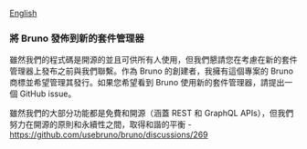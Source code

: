[English](../../publishing.md)

### 將 Bruno 發佈到新的套件管理器

雖然我們的程式碼是開源的並且可供所有人使用，但我們懇請您在考慮在新的套件管理器上發布之前與我們聯繫。作為 Bruno 的創建者，我擁有這個專案的 Bruno 商標並希望管理其發行。如果您希望看到 Bruno 使用新的套件管理器，請提出一個 GitHub issue。

雖然我們的大部分功能都是免費和開源（涵蓋 REST 和 GraphQL APIs），但我們努力在開源的原則和永續性之間，取得和諧的平衡 - https://github.com/usebruno/bruno/discussions/269
